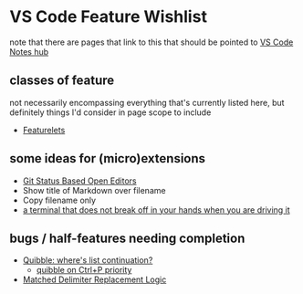 # VS Code Feature Wishlist

note that there are pages that link to this that should be pointed to [VS Code Notes hub](twnf2-qvg8h-cx95v-fr4mh-7m28f)

## classes of feature

not necessarily encompassing everything that's currently listed here, but definitely things I'd consider in page scope to include

- [Featurelets](68b9f-0xb5y-6eabb-0nk4z-m7beq)

## some ideas for (micro)extensions

- [Git Status Based Open Editors](ycgks-z5ppw-8jawd-gsy2k-6wpm5)
- Show title of Markdown over filename
- Copy filename only
- [a terminal that does not break off in your hands when you are driving it](https://github.com/microsoft/vscode/issues/20013)

## bugs / half-features needing completion

- [Quibble: where's list continuation?](azyj3-2zmpm-prafy-bpgp5-8v4rj)
  - [quibble on Ctrl+P priority](5p74r-txwkg-tr97f-xcgpt-c2260)
- [Matched Delimiter Replacement Logic](pqx37-30s6c-crafq-2wg56-5w7y4)
